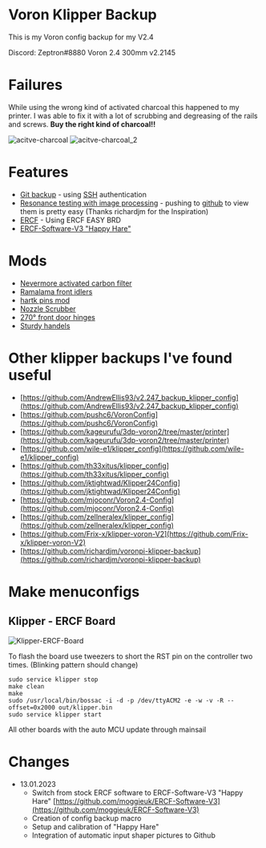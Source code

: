 # Voron Klipper Backup
This is my Voron config backup for my V2.4

Discord: Zeptron#8880
Voron 2.4 300mm v2.2145

# Failures
While using the wrong kind of activated charcoal this happened to my printer. I was able to fix it with a lot of scrubbing and degreasing of the rails and screws. 
**Buy the right kind of charcoal!!**

![acitve-charcoal](https://user-images.githubusercontent.com/21012208/212411829-d0607abd-0711-45b2-b020-455a279eb7ac.png)
![acitve-charcoal_2](https://user-images.githubusercontent.com/21012208/212412262-d9c6145b-792f-4adc-8b76-1028615997db.png)


# Features
- [Git backup](https://github.com/th33xitus/kiauh/wiki/How-to-autocommit-config-changes-to-github%3F) - using [SSH](https://docs.github.com/en/authentication/connecting-to-github-with-ssh) authentication
- [Resonance testing with image processing](https://www.klipper3d.org/Measuring_Resonances.html) - pushing to [github](resonances) to view them is pretty easy (Thanks richardjm for the Inspiration)
- [ERCF](https://github.com/EtteGit/EnragedRabbitProject) - Using ERCF EASY BRD
- [ERCF-Software-V3 "Happy Hare"](https://github.com/moggieuk/ERCF-Software-V3)

# Mods
- [Nevermore activated carbon filter](https://github.com/nevermore3d/Nevermore_Micro)
- [Ramalama front idlers](https://github.com/Ramalama2/Voron-2-Mods/tree/main/Front_Idlers)
- [hartk pins mod](https://github.com/hartk1213/MISC/tree/main/Voron%20Mods/Voron%202/2.4/Voron2.4_Trident_Pins_Mod)
- [Nozzle Scrubber](https://github.com/VoronDesign/VoronUsers/tree/master/printer_mods/edwardyeeks/Decontaminator_Purge_Bucket_&_Nozzle_Scrubber)
- [270° front door hinges]( https://github.com/VoronDesign/VoronUsers/tree/master/printer_mods/chrisrgonzales/270_degree_hinge)
- [Sturdy handels](https://github.com/VoronDesign/VoronUsers/tree/master/printer_mods/jeoje/Sturdy_Handles)

# Other klipper backups I've found useful
- [https://github.com/AndrewEllis93/v2.247_backup_klipper_config](https://github.com/AndrewEllis93/v2.247_backup_klipper_config)
- [https://github.com/pushc6/VoronConfig](https://github.com/pushc6/VoronConfig)
- [https://github.com/kageurufu/3dp-voron2/tree/master/printer](https://github.com/kageurufu/3dp-voron2/tree/master/printer)
- [https://github.com/wile-e1/klipper_config](https://github.com/wile-e1/klipper_config)
- [https://github.com/th33xitus/klipper_config](https://github.com/th33xitus/klipper_config)
- [https://github.com/jktightwad/Klipper24Config](https://github.com/jktightwad/Klipper24Config)
- [https://github.com/mjoconr/Voron2.4-Config](https://github.com/mjoconr/Voron2.4-Config)
- [https://github.com/zellneralex/klipper_config](https://github.com/zellneralex/klipper_config)
- [https://github.com/Frix-x/klipper-voron-V2](https://github.com/Frix-x/klipper-voron-V2)
- [https://github.com/richardjm/voronpi-klipper-backup](https://github.com/richardjm/voronpi-klipper-backup)

# Make menuconfigs

## Klipper - ERCF Board

![Klipper-ERCF-Board](https://user-images.githubusercontent.com/21012208/212410223-20fda1a1-e04c-4a59-8771-8a131c3082a4.png)

To flash the board use tweezers to short the RST pin on the controller two times. (Blinking pattern should change)
``` 
sudo service klipper stop
make clean 
make
sudo /usr/local/bin/bossac -i -d -p /dev/ttyACM2 -e -w -v -R --offset=0x2000 out/klipper.bin
sudo service klipper start
```

All other boards with the auto MCU update through mainsail

# Changes
- 13.01.2023 
  - Switch from stock ERCF software to ERCF-Software-V3 "Happy Hare"  [https://github.com/moggieuk/ERCF-Software-V3](https://github.com/moggieuk/ERCF-Software-V3)
  - Creation of config backup macro
  - Setup and calibration of "Happy Hare"
  - Integration of automatic input shaper pictures to Github
